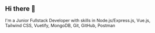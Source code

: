 ## Hi there 👋

I'm a Junior Fullstack Developer with skills in Node.js/Express.js, Vue.js, Tailwind CSS, Vuetify, MongoDB, Git, GitHub, Postman
